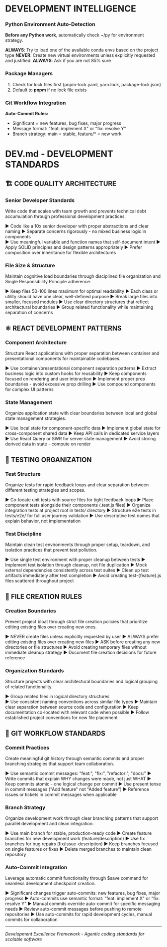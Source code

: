 # DEVELOPMENT INTELLIGENCE

### Python Environment Auto-Detection

**Before any Python work**, automatically check ~/py for environment strategy.

**ALWAYS**: Try to load one of the available conda envs based on the project type
**NEVER**: Create new virtual environments unless explicitly requested and justified.
**ALWAYS**: Ask if you are not 85% sure

### Package Managers

1. Check for lock files first (pnpm-lock.yaml, yarn.lock, package-lock.json)
2. Default to **pnpm** if no lock file exists

### Git Workflow Integration

**Auto-Commit Rules:**

- Significant = new features, bug fixes, major progress
- Message format: "feat: implement X" or "fix: resolve Y"
- Branch strategy: main = stable, feature/\* = new work

# DEV.md - DEVELOPMENT STANDARDS

## 🏗️ CODE QUALITY ARCHITECTURE

### Senior Developer Standards

Write code that scales with team growth and prevents technical debt accumulation through professional development practices.

► Code like a 10x senior developer with proper abstractions and clear naming
► Separate concerns rigorously - no mixed business logic in components  
► Use meaningful variable and function names that self-document intent
► Apply SOLID principles and design patterns appropriately
► Prefer composition over inheritance for flexible architectures

### File Size & Structure

Maintain cognitive load boundaries through disciplined file organization and Single Responsibility Principle adherence.

► Keep files 50-100 lines maximum for optimal readability
► Each class or utility should have one clear, well-defined purpose
► Break large files into smaller, focused modules
► Use clear directory structures that reflect architectural boundaries
► Group related functionality while maintaining separation of concerns

## ⚛️ REACT DEVELOPMENT PATTERNS

### Component Architecture

Structure React applications with proper separation between container and presentational components for maintainable codebases.

► Use container/presentational component separation patterns
► Extract business logic into custom hooks for reusability
► Keep components focused on rendering and user interaction
► Implement proper prop boundaries - avoid excessive prop drilling
► Use compound components for complex UI patterns

### State Management

Organize application state with clear boundaries between local and global state management strategies.

► Use local state for component-specific data
► Implement global state for cross-component shared data
► Keep API calls in dedicated service layers
► Use React Query or SWR for server state management
► Avoid storing derived data in state - compute on render

## 🧪 TESTING ORGANIZATION

### Test Structure

Organize tests for rapid feedback loops and clear separation between different testing strategies and scopes.

► Co-locate unit tests with source files for tight feedback loops
► Place component tests alongside their components (.test.js files)
► Organize integration tests at project root in tests/ directory
► Structure e2e tests in tests/e2e/ for full user journey validation
► Use descriptive test names that explain behavior, not implementation

### Test Discipline

Maintain clean test environments through proper setup, teardown, and isolation practices that prevent test pollution.

► Use single test environment with proper cleanup between tests
► Implement test isolation through cleanup, not file duplication
► Mock external dependencies consistently across test suites
► Clean up test artifacts immediately after test completion
► Avoid creating test-{feature}.js files scattered throughout project

## 📁 FILE CREATION RULES

### Creation Boundaries

Prevent project bloat through strict file creation policies that prioritize editing existing files over creating new ones.

► NEVER create files unless explicitly requested by user
► ALWAYS prefer editing existing files over creating new files
► ASK before creating any new directories or file structures
► Avoid creating temporary files without immediate cleanup strategy
► Document file creation decisions for future reference

### Organization Standards

Structure projects with clear architectural boundaries and logical grouping of related functionality.

► Group related files in logical directory structures  
► Use consistent naming conventions across similar file types
► Maintain clear separation between source code and configuration
► Keep documentation co-located with relevant code when possible
► Follow established project conventions for new file placement

## 🔄 GIT WORKFLOW STANDARDS

### Commit Practices

Create meaningful git history through semantic commits and proper branching strategies that support team collaboration.

► Use semantic commit messages: "feat:", "fix:", "refactor:", "docs:"
► Write commits that explain WHY changes were made, not just WHAT
► Keep commits atomic - one logical change per commit
► Use present tense in commit messages ("Add feature" not "Added feature")
► Reference issues or tickets in commit messages when applicable

### Branch Strategy

Organize development work through clear branching patterns that support parallel development and clean integration.

► Use main branch for stable, production-ready code
► Create feature branches for new development work (feature/description)
► Use fix branches for bug repairs (fix/issue-description)
► Keep branches focused on single features or fixes
► Delete merged branches to maintain clean repository

### Auto-Commit Integration

Leverage automatic commit functionality through $save command for seamless development checkpoint creation.

► Significant changes trigger auto-commits: new features, bug fixes, major progress
► Auto-commits use semantic format: "feat: implement X" or "fix: resolve Y"
► Manual commits override auto-commit for specific messaging needs
► Review auto-commit messages before pushing to remote repositories
► Use auto-commits for rapid development cycles, manual commits for collaboration

---

_Development Excellence Framework - Agentic coding standards for scalable software_
